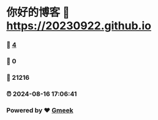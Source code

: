 # 你好的博客 :link: https://20230922.github.io 
### :page_facing_up: [4](https://20230922.github.io/tag.html) 
### :speech_balloon: 0 
### :hibiscus: 21216 
### :alarm_clock: 2024-08-16 17:06:41 
### Powered by :heart: [Gmeek](https://github.com/Meekdai/Gmeek)
